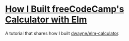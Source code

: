 # [How I Built freeCodeCamp's Calculator with Elm](https://dwayne.github.io/elm-calculator-tutorial/)

A tutorial that shares how I built [dwayne/elm-calculator](https://github.com/dwayne/elm-calculator).
